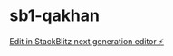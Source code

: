 # sb1-qakhan

[Edit in StackBlitz next generation editor ⚡️](https://stackblitz.com/~/github.com/basilelucas58/sb1-qakhan)